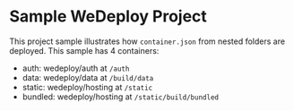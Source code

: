 # Sample WeDeploy Project

This project sample illustrates how `container.json` from nested folders are deployed.
This sample has 4 containers:

*    auth: wedeploy/auth     at `/auth`
*    data: wedeploy/data     at `/build/data`
*  static: wedeploy/hosting  at `/static`
* bundled: wedeploy/hosting  at `/static/build/bundled`

